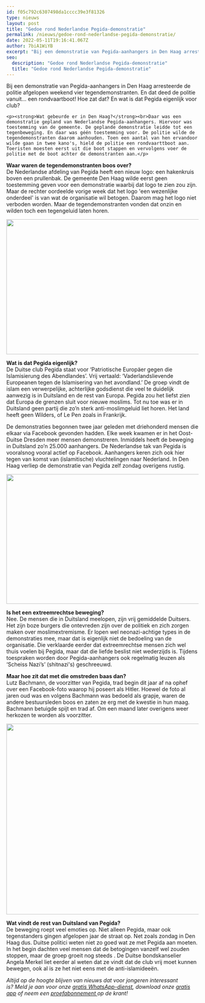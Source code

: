 ```yaml
---
id: f05c792c6307498da1cccc39e3f81326
type: nieuws
layout: post
title: "Gedoe rond Nederlandse Pegida-demonstratie"
permalink: /nieuws/gedoe-rond-nederlandse-pegida-demonstratie/
date: 2022-05-11T19:16:41.067Z
author: 7biA1WiYB
excerpt: "Bij een demonstratie van Pegida-aanhangers in Den Haag arresteerde de politie afgelopen weekend vier tegendemonstranten. En dat deed de politie vanuit... een rondvaartboot! Hoe zat dat? En wat is dat Pegida eigenlijk voor club?  "
seo:
  description: "Gedoe rond Nederlandse Pegida-demonstratie"
  title: "Gedoe rond Nederlandse Pegida-demonstratie"
---
```

Bij een demonstratie van Pegida-aanhangers in Den Haag arresteerde de politie afgelopen weekend vier tegendemonstranten. En dat deed de politie vanuit... een rondvaartboot! Hoe zat dat? En wat is dat Pegida eigenlijk voor club?  

    <p><strong>Wat gebeurde er in Den Haag?</strong><br>Daar was een demonstratie gepland van Nederlandse Pegida-aanhangers. Hiervoor was toestemming van de gemeente. De geplande demonstratie leidde tot een tegenbeweging. En daar was géén toestemming voor. De politie wilde de tegendemonstranten daarom aanhouden. Toen een aantal van hen ervandoor wilde gaan in twee kano's, hield de politie een rondvaarttboot aan. Toeristen moesten eerst uit die boot stappen en vervolgens voer de politie met de boot achter de demonstranten aan.</p>
<p><strong>Waar waren de tegendemonstranten boos over?</strong><br>De Nederlandse afdeling van Pegida heeft een nieuw logo: een hakenkruis boven een prullenbak. De gemeente Den Haag wilde eerst geen toestemming geven voor een demonstratie waarbij dat logo te zien zou zijn. Maar de rechter oordeelde vorige week dat het logo 'een wezenlijke onderdeel' is van wat de organisatie wil betogen. Daarom mag het logo niet verboden worden. Maar de tegendemonstranten vonden dat onzin en wilden toch een tegengeluid laten horen.</p>
<p><div class="media media-element-container media-default"><div id="file-22409" class="file file-image file-image-jpeg">

        
  
  <div class="content">
    <img height="354" width="560" class="media-element file-default" src="https://original.sevendays.nl/sites/default/files/ANP-47883195.jpg" alt="">  </div>

  
</div>
</div>
<p><strong>Wat is dat Pegida eigenlijk?</strong><br>De Duitse club Pegida staat voor ‘Patriotische Europäer gegen die Islamisierung des Abendlandes’. Vrij vertaald: ‘Vaderlandslievende Europeanen tegen de Islamisering van het avondland.’ De groep vindt de islam een verwerpelijke, achterlijke godsdienst die veel te duidelijk aanwezig is in Duitsland en de rest van Europa. Pegida zou het liefst zien dat Europa de grenzen sluit voor nieuwe moslims. Tot nu toe was er in Duitsland geen partij die zo’n sterk anti-moslimgeluid liet horen. Het land heeft geen Wilders, of Le Pen zoals in Frankrijk.</p>
<p>De demonstraties begonnen twee jaar geleden met driehonderd mensen die elkaar via Facebook gevonden hadden. Elke week kwamen er in het Oost-Duitse Dresden meer mensen demonstreren. Inmiddels heeft de beweging in Duitsland zo’n 25.000 aanhangers. De Nederlandse tak van Pegida is vooralsnog vooral actief op Facebook. Aanhangers keren zich ook hier tegen van komst van (islamitische) vluchtelingen naar Nederland. In Den Haag verliep de demonstratie van Pegida zelf zondag overigens rustig.</p>
<p><div class="media media-element-container media-default"><div id="file-22410" class="file file-image file-image-jpeg">

        
  
  <div class="content">
    <img height="340" width="560" class="media-element file-default" src="https://original.sevendays.nl/sites/default/files/ANP-47883103.jpg" alt="">  </div>

  
</div>
</div>
<p><strong>Is het een extreemrechtse beweging?</strong><br>Nee. De mensen die in Duitsland meelopen, zijn vrij gemiddelde Duitsers. Het zijn boze burgers die ontevreden zijn over de politiek en zich zorgen maken over moslimextremisme. Er lopen wel neonazi-achtige types in de demonstraties mee, maar dat is eigenlijk niet de bedoeling van de organisatie. Die verklaarde eerder dat extreemrechtse mensen zich wel thuis voelen bij Pegida, maar dat die liefde beslist niet wederzijds is. Tijdens toespraken worden door Pegida-aanhangers ook regelmatig leuzen als ‘Scheiss Nazi’s’ (shitnazi's) geschreeuwd.</p>
<p><strong>Maar hoe zit dat met die omstreden baas dan?</strong><br>Lutz Bachmann, de voorzitter van Pegida, trad begin dit jaar af na ophef over een Facebook-foto waarop hij poseert als Hitler. Hoewel de foto al jaren oud was en volgens Bachmann was bedoeld als grapje, waren de andere bestuursleden boos en zaten ze erg met de kwestie in hun maag. Bachmann betuigde spijt en trad af. Om een maand later overigens weer herkozen te worden als voorzitter. </p>
<p><div class="media media-element-container media-default"><div id="file-22411" class="file file-image file-image-jpeg">

        
  
  <div class="content">
    <img height="500" width="560" class="media-element file-default" src="https://original.sevendays.nl/sites/default/files/ANP-47799654.jpg" alt="">  </div>

  
</div>
</div>
<p><strong>Wat vindt de rest van Duitsland van Pegida?</strong><br>De beweging roept veel emoties op. Niet alleen Pegida, maar ook tegenstanders gingen afgelopen jaar de straat op. Net zoals zondag in Den Haag dus. Duitse politici weten niet zo goed wat ze met Pegida aan moeten. In het begin dachten veel mensen dat de betogingen vanzelf wel zouden stoppen, maar de groep groeit nog steeds . De Duitse bondskanselier Angela Merkel liet eerder al weten dat ze vindt dat de club vrij moet kunnen bewegen, ook al is ze het niet eens met de anti-islamideeën.</p>
<p><em>Altijd op de hoogte blijven van nieuws dat voor jongeren interessant is? Meld je aan voor onze </em><a href="https://original.sevendays.nl/whatsapp"><em>gratis WhatsApp-dienst</em></a><em>, download onze </em><a href="https://original.sevendays.nl/app"><em>gratis app</em></a><em> of neem een </em><a href="https://abonneren.sevendays.nl/abonneren/abonnementen/ae/artikel"><em>proefabonnement </em></a><em>op de krant!</em></p>  
